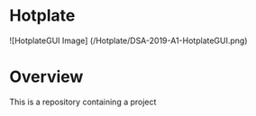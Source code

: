 # Hotplate

![HotplateGUI Image] (/Hotplate/DSA-2019-A1-HotplateGUI.png)

# Overview
This is a repository containing a project  

